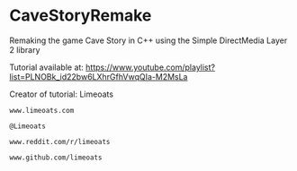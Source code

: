 # CaveStoryRemake
Remaking the game Cave Story in C++ using the Simple DirectMedia Layer 2 library

Tutorial available at: https://www.youtube.com/playlist?list=PLNOBk_id22bw6LXhrGfhVwqQIa-M2MsLa

Creator of tutorial: Limeoats
  
    www.limeoats.com
  
    @Limeoats
  
    www.reddit.com/r/limeoats
  
    www.github.com/limeoats
